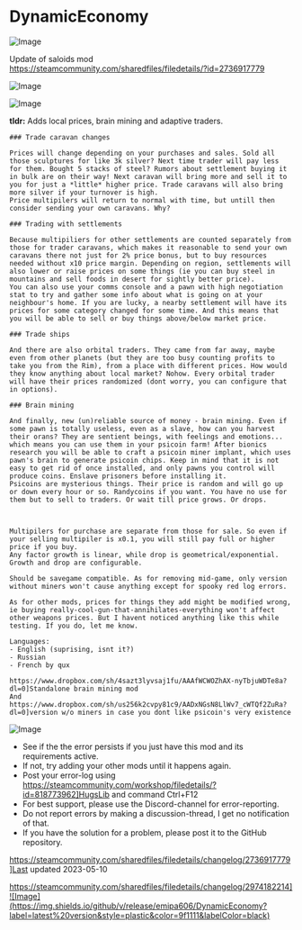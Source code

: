 # DynamicEconomy

![Image](https://i.imgur.com/buuPQel.png)

Update of saloids mod https://steamcommunity.com/sharedfiles/filedetails/?id=2736917779

![Image](https://i.imgur.com/pufA0kM.png)

	
![Image](https://i.imgur.com/Z4GOv8H.png)

**tldr:** 
Adds local prices, brain mining and adaptive traders.

    ### Trade caravan changes

    Prices will change depending on your purchases and sales. Sold all those sculptures for like 3k silver? Next time trader will pay less for them. Bought 5 stacks of steel? Rumors about settlement buying it in bulk are on their way! Next caravan will bring more and sell it to you for just a *little* higher price. Trade caravans will also bring more silver if your turnover is high.
    Price multipilers will return to normal with time, but untill then consider sending your own caravans. Why?

    ### Trading with settlements

    Because multipiliers for other settlements are counted separately from those for trader caravans, which makes it reasonable to send your own caravans there not just for 2% price bonus, but to buy resources needed without x10 price margin. Depending on region, settlements will also lower or raise prices on some things (ie you can buy steel in mountains and sell foods in desert for sightly better price).
    You can also use your comms console and a pawn with high negotiation stat to try and gather some info about what is going on at your neighbour's home. If you are lucky, a nearby settlement will have its prices for some category changed for some time. And this means that you will be able to sell or buy things above/below market price.

    ### Trade ships

    And there are also orbital traders. They came from far away, maybe even from other planets (but they are too busy counting profits to take you from the Rim), from a place with different prices. How would they know anything about local market? Nohow. Every orbital trader will have their prices randomized (dont worry, you can configure that in options).
    
    ### Brain mining

    And finally, new (un)reliable source of money - brain mining. Even if some pawn is totally useless, even as a slave, how can you harvest their orans? They are sentient beings, with feelings and emotions... which means you can use them in your psicoin farm! After bionics research you will be able to craft a psicoin miner implant, which uses pawn's brain to generate psicoin chips. Keep in mind that it is not easy to get rid of once installed, and only pawns you control will produce coins. Enslave prisoners before installing it. 
    Psicoins are mysterious things. Their price is random and will go up or down every hour or so. Randycoins if you want. You have no use for them but to sell to traders. Or wait till price grows. Or drops. 



    Multipilers for purchase are separate from those for sale. So even if your selling multipiler is x0.1, you will still pay full or higher price if you buy. 
    Any factor growth is linear, while drop is geometrical/exponential. Growth and drop are configurable.

    Should be savegame compatible. As for removing mid-game, only version without miners won't cause anything except for spooky red log errors.

    As for other mods, prices for things they add might be modified wrong, ie buying really-cool-gun-that-annihilates-everything won't affect other weapons prices. But I havent noticed anything like this while testing. If you do, let me know.

    Languages:
    - English (suprising, isnt it?)
    - Russian
    - French by qux 

    https://www.dropbox.com/sh/4sazt3lyvsaj1fu/AAAfWCWOZhAX-nyTbjuWDTe8a?dl=0]Standalone brain mining mod
    And https://www.dropbox.com/sh/us256k2cvpy81c9/AADxNGsN8LlWv7_cWTQf2ZuRa?dl=0]version w/o miners in case you dont like psicoin's very existence

![Image](https://i.imgur.com/PwoNOj4.png)



-  See if the the error persists if you just have this mod and its requirements active.
-  If not, try adding your other mods until it happens again.
-  Post your error-log using https://steamcommunity.com/workshop/filedetails/?id=818773962]HugsLib and command Ctrl+F12
-  For best support, please use the Discord-channel for error-reporting.
-  Do not report errors by making a discussion-thread, I get no notification of that.
-  If you have the solution for a problem, please post it to the GitHub repository.



https://steamcommunity.com/sharedfiles/filedetails/changelog/2736917779]Last updated 2023-05-10

https://steamcommunity.com/sharedfiles/filedetails/changelog/2974182214]![Image](https://img.shields.io/github/v/release/emipa606/DynamicEconomy?label=latest%20version&style=plastic&color=9f1111&labelColor=black)

